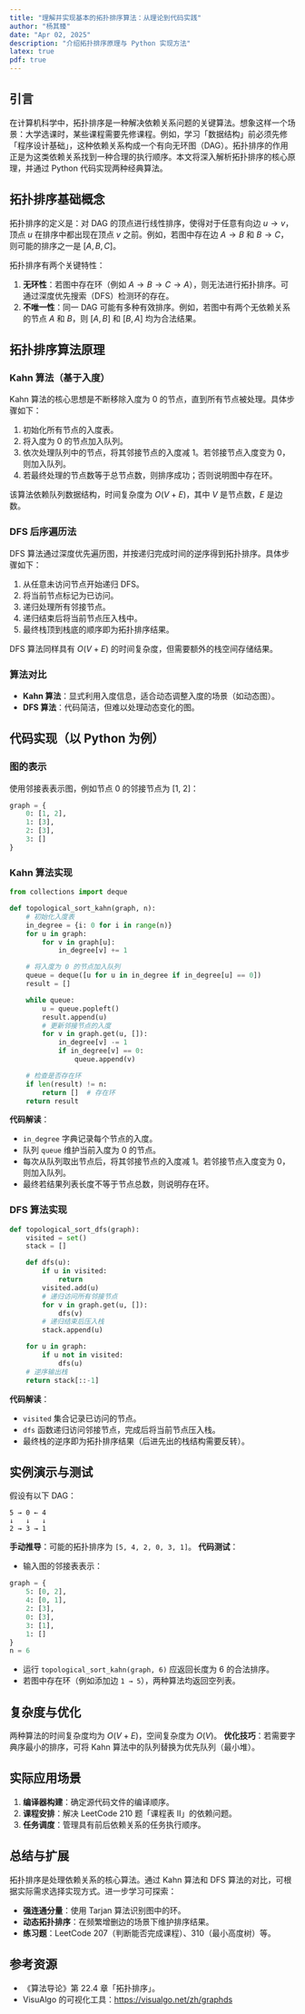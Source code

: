 ```yaml
---
title: "理解并实现基本的拓扑排序算法：从理论到代码实践"
author: "杨其臻"
date: "Apr 02, 2025"
description: "介绍拓扑排序原理与 Python 实现方法"
latex: true
pdf: true
---
```


## 引言
在计算机科学中，拓扑排序是一种解决依赖关系问题的关键算法。想象这样一个场景：大学选课时，某些课程需要先修课程。例如，学习「数据结构」前必须先修「程序设计基础」，这种依赖关系构成一个有向无环图（DAG）。拓扑排序的作用正是为这类依赖关系找到一种合理的执行顺序。本文将深入解析拓扑排序的核心原理，并通过 Python 代码实现两种经典算法。

## 拓扑排序基础概念
拓扑排序的定义是：对 DAG 的顶点进行线性排序，使得对于任意有向边 $u \to v$，顶点 $u$ 在排序中都出现在顶点 $v$ 之前。例如，若图中存在边 $A \to B$ 和 $B \to C$，则可能的排序之一是 $[A, B, C]$。

拓扑排序有两个关键特性：
1. **无环性**：若图中存在环（例如 $A \to B \to C \to A$），则无法进行拓扑排序。可通过深度优先搜索（DFS）检测环的存在。
2. **不唯一性**：同一 DAG 可能有多种有效排序。例如，若图中有两个无依赖关系的节点 $A$ 和 $B$，则 $[A, B]$ 和 $[B, A]$ 均为合法结果。

## 拓扑排序算法原理

### Kahn 算法（基于入度）
Kahn 算法的核心思想是不断移除入度为 0 的节点，直到所有节点被处理。具体步骤如下：
1. 初始化所有节点的入度表。
2. 将入度为 0 的节点加入队列。
3. 依次处理队列中的节点，将其邻接节点的入度减 1。若邻接节点入度变为 0，则加入队列。
4. 若最终处理的节点数等于总节点数，则排序成功；否则说明图中存在环。

该算法依赖队列数据结构，时间复杂度为 $O(V + E)$，其中 $V$ 是节点数，$E$ 是边数。

### DFS 后序遍历法
DFS 算法通过深度优先遍历图，并按递归完成时间的逆序得到拓扑排序。具体步骤如下：
1. 从任意未访问节点开始递归 DFS。
2. 将当前节点标记为已访问。
3. 递归处理所有邻接节点。
4. 递归结束后将当前节点压入栈中。
5. 最终栈顶到栈底的顺序即为拓扑排序结果。

DFS 算法同样具有 $O(V + E)$ 的时间复杂度，但需要额外的栈空间存储结果。

### 算法对比
- **Kahn 算法**：显式利用入度信息，适合动态调整入度的场景（如动态图）。
- **DFS 算法**：代码简洁，但难以处理动态变化的图。

## 代码实现（以 Python 为例）

### 图的表示
使用邻接表表示图，例如节点 0 的邻接节点为 [1, 2]：
```python
graph = {
    0: [1, 2],
    1: [3],
    2: [3],
    3: []
}
```

### Kahn 算法实现
```python
from collections import deque

def topological_sort_kahn(graph, n):
    # 初始化入度表
    in_degree = {i: 0 for i in range(n)}
    for u in graph:
        for v in graph[u]:
            in_degree[v] += 1

    # 将入度为 0 的节点加入队列
    queue = deque([u for u in in_degree if in_degree[u] == 0])
    result = []

    while queue:
        u = queue.popleft()
        result.append(u)
        # 更新邻接节点的入度
        for v in graph.get(u, []):
            in_degree[v] -= 1
            if in_degree[v] == 0:
                queue.append(v)

    # 检查是否存在环
    if len(result) != n:
        return []  # 存在环
    return result
```

**代码解读**：
- `in_degree` 字典记录每个节点的入度。
- 队列 `queue` 维护当前入度为 0 的节点。
- 每次从队列取出节点后，将其邻接节点的入度减 1。若邻接节点入度变为 0，则加入队列。
- 最终若结果列表长度不等于节点总数，则说明存在环。

### DFS 算法实现
```python
def topological_sort_dfs(graph):
    visited = set()
    stack = []

    def dfs(u):
        if u in visited:
            return
        visited.add(u)
        # 递归访问所有邻接节点
        for v in graph.get(u, []):
            dfs(v)
        # 递归结束后压入栈
        stack.append(u)

    for u in graph:
        if u not in visited:
            dfs(u)
    # 逆序输出栈
    return stack[::-1]
```

**代码解读**：
- `visited` 集合记录已访问的节点。
- `dfs` 函数递归访问邻接节点，完成后将当前节点压入栈。
- 最终栈的逆序即为拓扑排序结果（后进先出的栈结构需要反转）。

## 实例演示与测试
假设有以下 DAG：
```
5 → 0 ← 4
↓   ↓   ↓
2 → 3 → 1
```

**手动推导**：可能的拓扑排序为 `[5, 4, 2, 0, 3, 1]`。
**代码测试**：
- 输入图的邻接表表示：
```python
graph = {
    5: [0, 2],
    4: [0, 1],
    2: [3],
    0: [3],
    3: [1],
    1: []
}
n = 6
```
- 运行 `topological_sort_kahn(graph, 6)` 应返回长度为 6 的合法排序。
- 若图中存在环（例如添加边 `1 → 5`），两种算法均返回空列表。

## 复杂度与优化
两种算法的时间复杂度均为 $O(V + E)$，空间复杂度为 $O(V)$。
**优化技巧**：若需要字典序最小的排序，可将 Kahn 算法中的队列替换为优先队列（最小堆）。

## 实际应用场景
1. **编译器构建**：确定源代码文件的编译顺序。
2. **课程安排**：解决 LeetCode 210 题「课程表 II」的依赖问题。
3. **任务调度**：管理具有前后依赖关系的任务执行顺序。

## 总结与扩展
拓扑排序是处理依赖关系的核心算法。通过 Kahn 算法和 DFS 算法的对比，可根据实际需求选择实现方式。进一步学习可探索：
- **强连通分量**：使用 Tarjan 算法识别图中的环。
- **动态拓扑排序**：在频繁增删边的场景下维护排序结果。
- **练习题**：LeetCode 207（判断能否完成课程）、310（最小高度树）等。

## 参考资源
- 《算法导论》第 22.4 章「拓扑排序」。
- VisuAlgo 的可视化工具：https://visualgo.net/zh/graphds
